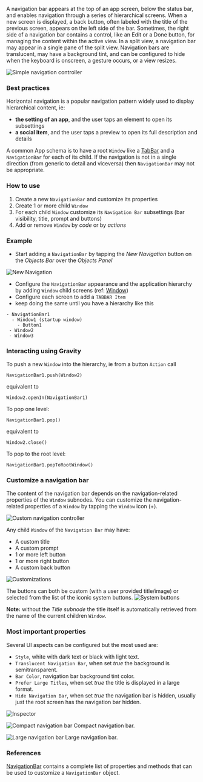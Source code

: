 A navigation bar appears at the top of an app screen, below the status bar, and enables navigation through a series of hierarchical screens. When a new screen is displayed, a back button, often labeled with the title of the previous screen, appears on the left side of the bar. Sometimes, the right side of a navigation bar contains a control, like an Edit or a Done button, for managing the content within the active view. In a split view, a navigation bar may appear in a single pane of the split view. Navigation bars are translucent, may have a background tint, and can be configured to hide when the keyboard is onscreen, a gesture occurs, or a view resizes.

![Simple navigation controller](../images/creo/Navigation_main.png)

### Best practices
Horizontal navigation is a popular navigation pattern widely used to display hierarchical content, ie:
* **the setting of an app**, and the user taps an element to open its subsettings
* **a social item**, and the user taps a preview to open its full description and details

A common App schema is to have a root `Window` like a [TabBar](TabBar.html) and a `NavigationBar` for each of its child.
If the navigation is not in a single direction (from generic to detail and viceversa) then `NavigationBar` may not be appropriate.

### How to use
1. Create a new `NavigationBar` and customize its properties
1. Create 1 or more child `Window`
1. For each child `Window` customize its `Navigation Bar` subsettings (bar visibility, title, prompt and buttons)
1. Add or remove `Window` by _code_ or by _actions_

### Example
- Start adding a `NavigationBar` by tapping the _New Navigation_ button on the _Objects Bar_ over the _Objects Panel_

![New Navigation](../images/creo/Navigation14.png)

- Configure the `NavigationBar` appearance and the application hierarchy by adding `Window` child screens (ref: [Window](Window.html))
- Configure each screen to add a `TABBAR Item`
- keep doing the same until you have a hierarchy like this

```
- NavigationBar1
  - Window1 (startup window)
    - Button1
 - Window2
 - Window3
```

### Interacting using Gravity
To push a new `Window` into the hierarchy, ie from a button `Action` call
```
NavigationBar1.push(Window2)
```

equivalent to

```
Window2.openIn(NavigationBar1)
```

To pop one level:

```
NavigationBar1.pop()
```

equivalent to

```
Window2.close()
```

To pop to the root level:
```
NavigationBar1.popToRootWindow()
```

### Customize a navigation bar
The content of the navigation bar depends on the navigation-related properties of the `Window` subnodes.
You can customize the navigation-related properties of a `Window` by tapping the `Window` icon (+).

![Custom navigation controller](../images/creo/Navigation1.png)

Any child `Window` of the `Navigation Bar` may have:
- A custom title
- A custom prompt
- 1 or more left button
- 1 or more right button
- A custom back button

![Customizations](../images/creo/Navigation13.png)

The buttons can both be custom (with a user provided title/image) or selected from the list of the iconic system buttons.
![System buttons](../images/creo/Navigation2.png)

**Note:** without the _Title subnode_ the title itself is automatically retrieved from the name of the current children `Window`.

### Most important properties
Several UI aspects can be configured but the most used are:
- `Style`, white with dark text or black with light text.
- `Translucent Navigation Bar`, when set _true_ the background is semitransparent.
- `Bar Color`, navigation bar background tint color.
- `Prefer Large Titles`, when set _true_ the title is displayed in a large format.
- `Hide Navigation Bar`, when set _true_ the navigation bar is hidden, usually just the root screen has the navigation bar hidden.

![Inspector](../images/creo/Navigation_inspector.png)

![Compact navigation bar](../images/creo/Navigation12.png)
Compact navigation bar.

![Large navigation bar](../images/creo/Navigation9.png)
Large navigation bar.

### References
[NavigationBar](../classes/NavigationBar.html) contains a complete list of properties and methods that can be used to customize a `NavigationBar` object.
